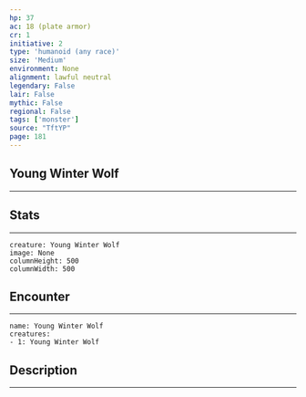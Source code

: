 ```yaml
---
hp: 37
ac: 18 (plate armor)
cr: 1
initiative: 2
type: 'humanoid (any race)'    
size: 'Medium'
environment: None
alignment: lawful neutral
legendary: False
lair: False
mythic: False
regional: False
tags: ['monster']
source: "TftYP"
page: 181
---
```


## Young Winter Wolf
---



## Stats
---

```statblock
creature: Young Winter Wolf
image: None
columnHeight: 500
columnWidth: 500
```

## Encounter
---

```encounter-table
name: Young Winter Wolf
creatures:
- 1: Young Winter Wolf
```

## Description
---




